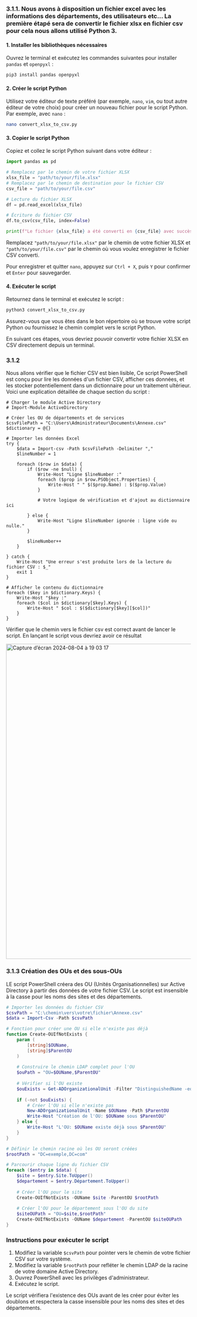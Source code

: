 ### 3.1.1. Nous avons à disposition un fichier excel avec les informations des départements, des utilisateurs etc... La première étapé sera de convertir le fichier xlsx en fichier csv pour cela nous allons utilisé Python 3.

#### 1. Installer les bibliothèques nécessaires

Ouvrez le terminal et exécutez les commandes suivantes pour installer `pandas` et `openpyxl` :

```bash
pip3 install pandas openpyxl
```

#### 2. Créer le script Python

Utilisez votre éditeur de texte préféré (par exemple, `nano`, `vim`, ou tout autre éditeur de votre choix) pour créer un nouveau fichier pour le script Python. Par exemple, avec `nano` :

```bash
nano convert_xlsx_to_csv.py
```

#### 3. Copier le script Python

Copiez et collez le script Python suivant dans votre éditeur :

```python
import pandas as pd

# Remplacez par le chemin de votre fichier XLSX
xlsx_file = "path/to/your/file.xlsx"
# Remplacez par le chemin de destination pour le fichier CSV
csv_file = "path/to/your/file.csv"

# Lecture du fichier XLSX
df = pd.read_excel(xlsx_file)

# Écriture du fichier CSV
df.to_csv(csv_file, index=False)

print(f"Le fichier {xlsx_file} a été converti en {csv_file} avec succès.")
```

Remplacez `"path/to/your/file.xlsx"` par le chemin de votre fichier XLSX et `"path/to/your/file.csv"` par le chemin où vous voulez enregistrer le fichier CSV converti.

Pour enregistrer et quitter `nano`, appuyez sur `Ctrl + X`, puis `Y` pour confirmer et `Enter` pour sauvegarder.

#### 4. Exécuter le script

Retournez dans le terminal et exécutez le script :

```bash
python3 convert_xlsx_to_csv.py
```

Assurez-vous que vous êtes dans le bon répertoire où se trouve votre script Python ou fournissez le chemin complet vers le script Python.

En suivant ces étapes, vous devriez pouvoir convertir votre fichier XLSX en CSV directement depuis un terminal.

### 3.1.2

Nous allons vérifier que le fichier CSV est bien lisible, Ce script PowerShell est conçu pour lire les données d'un fichier CSV, afficher ces données, et les stocker potentiellement dans un dictionnaire pour un traitement ultérieur. Voici une explication détaillée de chaque section du script :

```
# Charger le module Active Directory
# Import-Module ActiveDirectory

# Créer les OU de départements et de services
$csvFilePath = "C:\Users\Administrateur\Documents\Annexe.csv"
$dictionary = @{}

# Importer les données Excel
try {
    $data = Import-csv -Path $csvFilePath -Delimiter ","
    $lineNumber = 1

    foreach ($row in $data) {
        if ($row -ne $null) {
            Write-Host "Ligne $lineNumber :"
            foreach ($prop in $row.PSObject.Properties) {
                Write-Host " " $($prop.Name) : $($prop.Value)
            }

            # Votre logique de vérification et d'ajout au dictionnaire ici

        } else {
            Write-Host "Ligne $lineNumber ignorée : ligne vide ou nulle."
        }

        $lineNumber++
    }

} catch {
    Write-Host "Une erreur s'est produite lors de la lecture du fichier CSV : $_"
    exit 1
}

# Afficher le contenu du dictionnaire
foreach ($key in $dictionary.Keys) {
    Write-Host "$key :"
    foreach ($col in $dictionary[$key].Keys) {
        Write-Host " $col : $($dictionary[$key][$col])"
    }
}
```

Vérifier que le chemin vers le fichier csv est correct avant de lancer le script. En lançant le script vous devriez avoir ce résultat 

<img width="858" alt="Capture d’écran 2024-08-04 à 19 03 17" src="https://github.com/user-attachments/assets/2c896dfc-7bb5-4794-995e-8f936a274a03">

### 3.1.3 Création des OUs et des sous-OUs

LE script PowerShell créera des OU (Unités Organisationnelles) sur Active Directory à partir des données de votre fichier CSV. Le script est insensible à la casse pour les noms des sites et des départements.

```powershell
# Importer les données du fichier CSV
$csvPath = "C:\chemin\vers\votre\fichier\Annexe.csv"
$data = Import-Csv -Path $csvPath

# Fonction pour créer une OU si elle n'existe pas déjà
function Create-OUIfNotExists {
    param (
        [string]$OUName,
        [string]$ParentOU
    )
    
    # Construire le chemin LDAP complet pour l'OU
    $ouPath = "OU=$OUName,$ParentOU"
    
    # Vérifier si l'OU existe
    $ouExists = Get-ADOrganizationalUnit -Filter "DistinguishedName -eq '$ouPath'" -ErrorAction SilentlyContinue
    
    if (-not $ouExists) {
        # Créer l'OU si elle n'existe pas
        New-ADOrganizationalUnit -Name $OUName -Path $ParentOU
        Write-Host "Création de l'OU: $OUName sous $ParentOU"
    } else {
        Write-Host "L'OU: $OUName existe déjà sous $ParentOU"
    }
}

# Définir le chemin racine où les OU seront créées
$rootPath = "DC=exemple,DC=com"

# Parcourir chaque ligne du fichier CSV
foreach ($entry in $data) {
    $site = $entry.Site.ToUpper()
    $departement = $entry.Département.ToUpper()
    
    # Créer l'OU pour le site
    Create-OUIfNotExists -OUName $site -ParentOU $rootPath
    
    # Créer l'OU pour le département sous l'OU du site
    $siteOUPath = "OU=$site,$rootPath"
    Create-OUIfNotExists -OUName $departement -ParentOU $siteOUPath
}
```

### Instructions pour exécuter le script

1. Modifiez la variable `$csvPath` pour pointer vers le chemin de votre fichier CSV sur votre système.
2. Modifiez la variable `$rootPath` pour refléter le chemin LDAP de la racine de votre domaine Active Directory.
3. Ouvrez PowerShell avec les privilèges d'administrateur.
4. Exécutez le script.

Le script vérifiera l'existence des OUs avant de les créer pour éviter les doublons et respectera la casse insensible pour les noms des sites et des départements.
